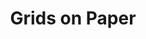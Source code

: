 ---
layout: home
title: "Grids on Paper"
Content: |
  Page layout grids create structure and harmony on the page. 

  Create layout grids for print. We'll consider: 

  - Balance 
  - Symmetry 
  - Focal point 
  - White space 
  - Informal & formal grids 

  We'll learn the anatomy of page grids including, margins, columns, gutters, etc… 

---